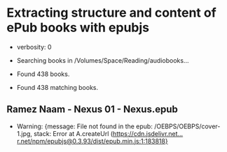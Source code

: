 # Extracting structure and content of ePub books with epubjs
<!-- spellchecker: disable -->

- verbosity: 0

- Searching books in /Volumes/Space/Reading/audiobooks...
- Found 438 books.
- Found 438 matching books.

## Ramez Naam - Nexus 01 - Nexus.epub

- Warning: {message: File not found in the epub: /OEBPS/OEBPS/cover-1.jpg, stack: Error
    at A.createUrl (https://cdn.jsdelivr.net…r.net/npm/epubjs@0.3.93/dist/epub.min.js:1:183818}
